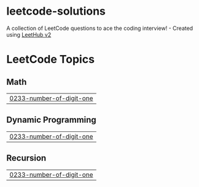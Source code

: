 # leetcode-solutions
A collection of LeetCode questions to ace the coding interview! - Created using [LeetHub v2](https://github.com/arunbhardwaj/LeetHub-2.0)

<!---LeetCode Topics Start-->
# LeetCode Topics
## Math
|  |
| ------- |
| [0233-number-of-digit-one](https://github.com/ElishevaOyerbach/leetcode-solutions/tree/master/0233-number-of-digit-one) |
## Dynamic Programming
|  |
| ------- |
| [0233-number-of-digit-one](https://github.com/ElishevaOyerbach/leetcode-solutions/tree/master/0233-number-of-digit-one) |
## Recursion
|  |
| ------- |
| [0233-number-of-digit-one](https://github.com/ElishevaOyerbach/leetcode-solutions/tree/master/0233-number-of-digit-one) |
<!---LeetCode Topics End-->
